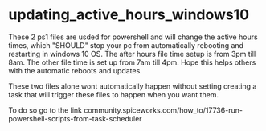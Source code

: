 # updating_active_hours_windows10
These 2 ps1 files are usded for powershell and will change the active hours times, which "SHOULD" stop your pc from automatically rebooting and restarting in windows 10 OS. The after hours file time setup is from 3pm till 8am. The other file time is set up from 7am till 4pm. Hope this helps others with the automatic reboots and updates.

These two files alone wont automatically happen without setting creating a task that will trigger these files to happen when you want them. 

To do so go to the link community.spiceworks.com/how_to/17736-run-powershell-scripts-from-task-scheduler
 
